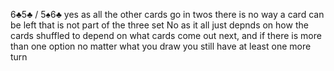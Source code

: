 6♣5♣ / 5♠6♣
yes as all the other cards go in twos there is no way a card can be left that is not part of the three set
No as it all just depnds on how the cards shuffled to depend on what cards come out next, and if there is more than one option no matter what you draw you still have at least one more turn